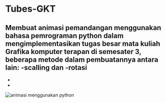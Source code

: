 # Tubes-GKT
Membuat animasi pemandangan menggunakan bahasa pemrograman python dalam mengimplementasikan tugas besar mata kuliah Grafika komputer terapan di semesater 3, beberapa metode dalam pembuatannya antara lain: -scalling dan -rotasi
-
-
-
![animasi menggunakan python](https://github.com/Usri-Yusron/Tubes-GKT/assets/121416729/ef8663d8-a460-4239-8fd1-eb83cb6cc4ba)
